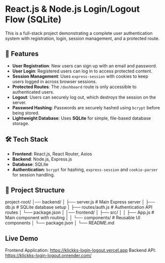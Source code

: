 # React.js & Node.js Login/Logout Flow (SQLite)

This is a full-stack project demonstrating a complete user authentication system with registration, login, session management, and a protected route.

## 🚀 Features
- **User Registration**: New users can sign up with an email and password.
- **User Login**: Registered users can log in to access protected content.
- **Session Management**: Uses `express-session` with cookies to keep users logged in across browser sessions.
- **Protected Routes**: The `/dashboard` route is only accessible to authenticated users.
- **Logout**: Users can securely log out, which destroys the session on the server.
- **Password Hashing**: Passwords are securely hashed using `bcrypt` before being stored.
- **Lightweight Database**: Uses **SQLite** for simple, file-based database storage.

## 🛠 Tech Stack
- **Frontend**: React.js, React Router, Axios
- **Backend**: Node.js, Express.js
- **Database**: SQLite
- **Authentication**: `bcrypt` for hashing, `express-session` and `cookie-parser` for session handling.



## 📂 Project Structure

project-root/
│── backend/
│   ├── server.js        # Main Express server
│   ├── db.js            # SQLite database setup
│   ├── routes/auth.js   # Authentication API routes
│   └── package.json
│
│── frontend/
│   ├── src/
│   │   ├── App.js         # Main component with routing
│   │   └── components/    # Reusable UI components
│   └── package.json
│
└── README.md


## Live Demo
  Frontend Application: https://klickks-login-logout.vercel.app
  Backend API: https://klickks-login-logout.onrender.com/
